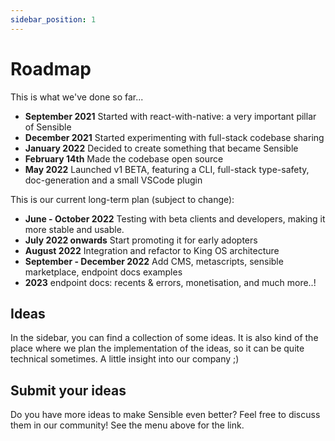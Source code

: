 ```yaml
---
sidebar_position: 1
---
```


# Roadmap

This is what we've done so far...

- **September 2021** Started with react-with-native: a very important pillar of Sensible
- **December 2021** Started experimenting with full-stack codebase sharing
- **January 2022** Decided to create something that became Sensible
- **February 14th** Made the codebase open source
- **May 2022** Launched v1 BETA, featuring a CLI, full-stack type-safety, doc-generation and a small VSCode plugin

This is our current long-term plan (subject to change):

- **June - October 2022** Testing with beta clients and developers, making it more stable and usable.
- **July 2022 onwards** Start promoting it for early adopters
- **August 2022** Integration and refactor to King OS architecture
- **September - December 2022** Add CMS, metascripts, sensible marketplace, endpoint docs examples
- **2023** endpoint docs: recents & errors, monetisation, and much more..!

## Ideas

In the sidebar, you can find a collection of some ideas. It is also kind of the place where we plan the implementation of the ideas, so it can be quite technical sometimes. A little insight into our company ;)

## Submit your ideas

Do you have more ideas to make Sensible even better? Feel free to discuss them in our community! See the menu above for the link.
